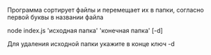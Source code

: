 Программа сортирует файлы и перемещает их в папки, согласно первой буквы в названии файла

node index.js 'исходная папка' 'конечная папка' [-d]

Для удаления исходной папки укажите в конце ключ -d
